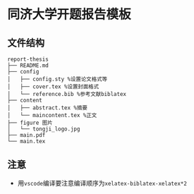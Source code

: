 # 同济大学开题报告模板
## 文件结构

```
report-thesis
├── README.md
├── config
│   ├── config.sty %设置论文格式等
│   ├── cover.tex %设置封面格式
│   └── reference.bib %参考文献biblatex
├── content
│   ├── abstract.tex %摘要
│   └── maincontent.tex %正文 
├── figure 图片
│   └── tongji_logo.jpg
├── main.pdf
└── main.tex 
```

## 注意
+ 用`vscode`编译要注意编译顺序为`xelatex-biblatex-xelatex*2`
 